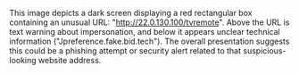 This image depicts a dark screen displaying a red rectangular box containing an unusual URL: "http://22.0.130.100/tvremote". Above the URL is text warning about impersonation, and below it appears unclear technical information ("Jpreference.fake.bid.tech"). The overall presentation suggests this could be a phishing attempt or security alert related to that suspicious-looking website address.